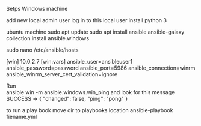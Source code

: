 Setps
Windows machine

add new local admin user
log in to this local user
install python 3


ubuntu machine 
sudo apt update
sudo apt install ansible
ansible-galaxy collection install ansible.windows

sudo nano /etc/ansible/hosts




[win]
10.0.2.7
[win:vars]
ansible_user=ansibleuser1
ansible_password=password
ansible_port=5986
ansible_connection=winrm
ansible_winrm_server_cert_validation=ignore




Run  
ansible win -m ansible.windows.win_ping
and look for this message
SUCCESS => {
    "changed": false,
    "ping": "pong"
}



to run a play book
move dir to playbooks location
ansible-playbook fiename.yml